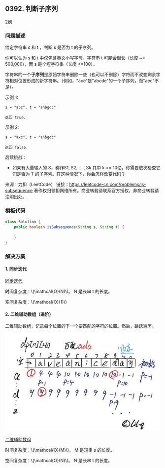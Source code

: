 ## 0392. 判断子序列

<script src="https://cdn.bootcss.com/mathjax/2.7.7/MathJax.js?config=TeX-AMS-MML_HTMLorMML"></script>

[2刷](qu0392/solu/Solution.java)

### 问题描述

给定字符串 s 和 t ，判断 s 是否为 t 的子序列。

你可以认为 s 和 t 中仅包含英文小写字母。字符串 t 可能会很长（长度 ~= 500,000），而 s 是个短字符串（长度 <=100）。

字符串的一个**子序列**是原始字符串删除一些（也可以不删除）字符而不改变剩余字符相对位置形成的新字符串。（例如，"ace"是"abcde"的一个子序列，而"aec"不是）。

示例 1:

```
s = "abc", t = "ahbgdc"

返回 true.
```

示例 2:

```
s = "axc", t = "ahbgdc"

返回 false.
```

后续挑战 :

* 如果有大量输入的 S，称作S1, S2, ... , Sk 其中 k >= 10亿，你需要依次检查它们是否为 T 的子序列。在这种情况下，你会怎样改变代码？

来源：力扣（LeetCode）
链接：https://leetcode-cn.com/problems/is-subsequence
著作权归领扣网络所有。商业转载请联系官方授权，非商业转载请注明出处。

### 模板代码

``` java
class Solution {
    public boolean isSubsequence(String s, String t) {

    }
}
```

### 解决方案

#### 1. 同步迭代

[同步迭代](qu0392/solu1/Solution.java)

时间复杂度：\\(\mathcal{O}(N)\\)。 N 是长串 t 的长度。

空间复杂度：\\(\mathcal{O}(1)\\)

#### 2. 二维辅助数组（进阶）

二维辅助数组，记录每个位置的下一个要匹配的字符的位置。然后，跳跃遍历。

<img src="../../../../../../resources/leetcode/0392_判断子序列.jpg" alt="二维辅助数组" style="zoom: 50%;" />

[二维辅助数组](qu0392/solu2/Solution.java)

时间复杂度：\\(\mathcal{O}(M)\\)。 M 是短串 s 的长度。

空间复杂度：\\(\mathcal{O}(N)\\)。 N 是长串 t 的长度。

